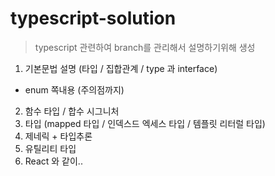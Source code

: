 # typescript-solution

> typescript 관련하여 branch를 관리해서 설명하기위해 생성

1. 기본문법 설명 (타입 / 집합관계 / type 과 interface)
  - enum 쪽내용 (주의점까지)
2. 함수 타입 / 합수 시그니처
3. 타입 (mapped 타입 / 인덱스드 엑세스 타입 / 템플릿 리터럴 타입)
4. 제네릭 + 타입추론
5. 유틸리티 타입
6. React 와 같이..